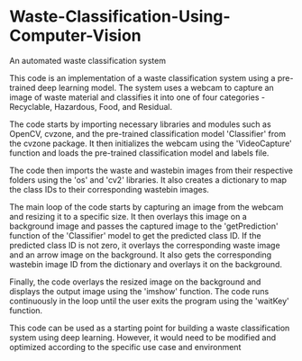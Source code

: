# Waste-Classification-Using-Computer-Vision
An automated waste classification system



This code is an implementation of a waste classification system using a pre-trained deep learning model. The system uses a webcam to capture an image of waste material and classifies it into one of four categories - Recyclable, Hazardous, Food, and Residual.

The code starts by importing necessary libraries and modules such as OpenCV, cvzone, and the pre-trained classification model 'Classifier' from the cvzone package. It then initializes the webcam using the 'VideoCapture' function and loads the pre-trained classification model and labels file.

The code then imports the waste and wastebin images from their respective folders using the 'os' and 'cv2' libraries. It also creates a dictionary to map the class IDs to their corresponding wastebin images.

The main loop of the code starts by capturing an image from the webcam and resizing it to a specific size. It then overlays this image on a background image and passes the captured image to the 'getPrediction' function of the 'Classifier' model to get the predicted class ID. If the predicted class ID is not zero, it overlays the corresponding waste image and an arrow image on the background. It also gets the corresponding wastebin image ID from the dictionary and overlays it on the background.

Finally, the code overlays the resized image on the background and displays the output image using the 'imshow' function. The code runs continuously in the loop until the user exits the program using the 'waitKey' function.

This code can be used as a starting point for building a waste classification system using deep learning. However, it would need to be modified and optimized according to the specific use case and environment
